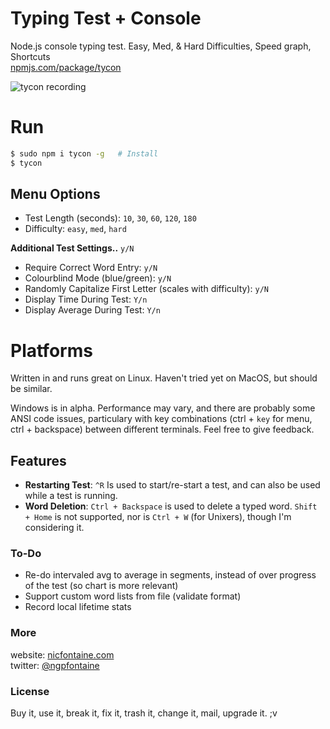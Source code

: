 # Typing Test + Console
Node.js console typing test. Easy, Med, & Hard Difficulties, Speed graph, Shortcuts   
[npmjs.com/package/tycon](https://www.npmjs.com/package/tycon)    

![tycon recording](https://nicfontaine.com/dev/tycon-rec-04.gif)   

# Run

```bash
$ sudo npm i tycon -g   # Install
$ tycon
```  

## Menu Options

- Test Length (seconds): `10`, `30`, `60`, `120`, `180`
- Difficulty: `easy`, `med`, `hard`   

**Additional Test Settings..** `y/N`
- Require Correct Word Entry: `y/N`
- Colourblind Mode (blue/green): `y/N`
- Randomly Capitalize First Letter (scales with difficulty): `y/N`
- Display Time During Test: `Y/n`
- Display Average During Test: `Y/n`   

# Platforms
Written in and runs great on Linux. Haven't tried yet on MacOS, but should be similar.   

Windows is in alpha. Performance may vary, and there are probably some ANSI code issues, particulary with key combinations (ctrl + `key` for menu, ctrl + backspace) between different terminals. Feel free to give feedback.   

## Features
- **Restarting Test**: `^R` Is used to start/re-start a test, and can also be used while a test is running.
- **Word Deletion**: `Ctrl + Backspace` is used to delete a typed word. `Shift + Home` is not supported, nor is `Ctrl + W` (for Unixers), though I'm considering it.

### To-Do
- Re-do intervaled avg to average in segments, instead of over progress of the test (so chart is more relevant)
- Support custom word lists from file (validate format)
- Record local lifetime stats

### More
website: [nicfontaine.com](https://nicfontaine.com)  
twitter: [@ngpfontaine](https://twitter.com/ngpfontaine)

### License
Buy it, use it, break it, fix it, trash it, change it, mail, upgrade it. ;v